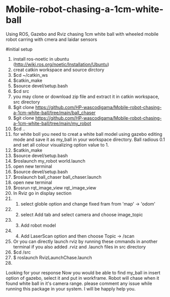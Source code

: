 # Mobile-robot-chasing-a-1cm-white-ball 
Using ROS, Gazebo and Rviz chasing 1cm white ball with wheeled mobile robot carring with cmera and laidar sensors

#initial setup
1. install ros-noetic in ubuntu (http://wiki.ros.org/noetic/Installation/Ubuntu)
2. creat catkin workspace and source dirctory
3. $cd ~/catkin_ws
4. $catkin_make
5. $source devel/setup.bash
6. $cd src
7. you may clone or download zip file and extract it in catkin workspace, src directory 
8. $git clone https://github.com/HP-wascodigama/Mobile-robot-chasing-a-1cm-white-ball/tree/main/ball_chaser
9. $git clone https://github.com/HP-wascodigama/Mobile-robot-chasing-a-1cm-white-ball/tree/main/my_robot
10. $cd ..
11. for white boll you need to creat a white ball model using gazebo editing mode and save it as my_ball in your workspace directory. Ball radious 0.1 and set all colour visualizing option value to 1.   
12. $catkin_make
13. $source devel/setup.bash
14. $roslaunch my_robot world.launch
15. open new terminal
16. $source devel/setup.bash
17. $roslaunch ball_chaser ball_chaser.launch
18. open new terminal
19. $rosrun rqt_image_view rqt_image_view
20. In Rviz go in display section
21. 1. select globle option and change fixed fram from 'map' -> 'odom'
22. 2. select Add tab and select camera and choose image_topic
23. 3. Add robot model
24. 4. Add LaserScan option and then choose Topic -> /scan
25. Or you can directly launch rviz by running these cmmands in another terminal if you also added .rviz and .launch files in src directory
26. $cd /src
27. $ roslaunch RvizLaunchChase.launch 
28. 
Looking for your response
Now you would be able to find my_ball in insert option of gazebo, select it and put in workframe. Robot will chase when it found white ball in it's camera range.
please comment any issue while running this package in your system. I will be happly help you.
